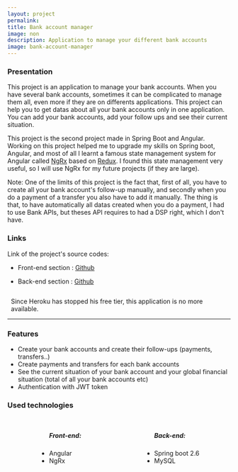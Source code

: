 ```yaml
---
layout: project 
permalink: 
title: Bank account manager
image: non 
description: Application to manage your different bank accounts
image: bank-account-manager
---
```


<h3>Presentation</h3>
<p>This project is an application to manage your bank accounts. When you have several bank accounts, sometimes it can be complicated to manage them all, even more if they are on differents applications. This project can help you to get datas about all your bank accounts only in one application. You can add your bank accounts, add your follow ups and see their current situation.</p>
<p>This project is the second project made in Spring Boot and Angular. Working on this project helped me to upgrade my skills on Spring boot, Angular, and most of all I learnt a famous state management system for Angular called <a href="https://ngrx.io/">NgRx</a> based on <a href="https://redux.js.org/">Redux</a>. I found this state management very useful, so I will use NgRx for my future projects (if they are large).</p>
<p>Note: One of the limits of this project is the fact that, first of all, you have to create all your bank account's follow-up manually, and secondly when you do a payment of a transfer you also have to add it manually. The thing is that, to have automatically all datas created when you do a payment, I had to use Bank APIs, but theses API requires to had a DSP right, which I don't have.</p>

<h3>Links</h3>
<p>Link of the project's source codes:</p>
<ul>
    <li>
        <p><i class="icon solid fa-desktop"></i>  Front-end section : <a href="https://github.com/AlexandreRavichandran/bank-accounts-manager-frontend" target="_blank" class="icon brands fa-github"><span class="label">Github</span></a></p>
    </li>
    <li>
        <p><i class="icon solid fa-server"></i> Back-end section : <a href="https://github.com/AlexandreRavichandran/bank-accounts-manager-backend" target="_blank" class="icon brands fa-github"><span class="label">Github</span></a></p>
    </li>
</ul>
<div style="display:flex;justify-content:center;margin-top:10px;margin-bottom:10px">
    <em style="margin-bottom:0px;margin-top:6px;margin-right:8px" class="fas fa-exclamation-triangle"></em>
    <p style="margin-bottom:0px;">Since Heroku has stopped his free tier, this application is no more available. </p>
</div>
<hr />
<h3> Features </h3>
<ul>
    <li>Create your bank accounts and create their follow-ups (payments, transfers..)</li>
    <li>Create payments and transfers for each bank accounts</li>
    <li>See the current situation of your bank account and your global financial situation (total of all your bank accounts etc)</li>
    <li>Authentication with JWT token</li>
</ul>

<h3> Used technologies </h3>
<div style="display:flex;justify-content:space-around;flex-wrap:wrap;">
    <ul>
        <h5>Front-end: </h5>
        <li>Angular</li>
        <li>NgRx</li>
    </ul>
    <ul>
        <h5>Back-end: </h5>
        <li>Spring boot 2.6</li>
        <li>MySQL</li>
    </ul>
    
</div>